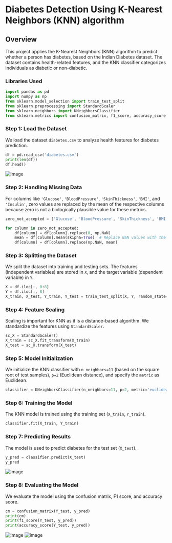 
# Diabetes Detection Using K-Nearest Neighbors (KNN) algorithm

## Overview
This project applies the K-Nearest Neighbors (KNN) algorithm to predict whether a person has diabetes, based on the Indian Diabetes dataset. The dataset contains health-related features, and the KNN classifier categorizes individuals as diabetic or non-diabetic.

### Libraries Used
```python
import pandas as pd
import numpy as np
from sklearn.model_selection import train_test_split
from sklearn.preprocessing import StandardScaler 
from sklearn.neighbors import KNeighborsClassifier
from sklearn.metrics import confusion_matrix, f1_score, accuracy_score
```

### Step 1: Load the Dataset
We load the dataset `diabetes.csv` to analyze health features for diabetes prediction.

```python
df = pd.read_csv('diabetes.csv')
print(len(df))
df.head()
```
![image](https://github.com/user-attachments/assets/38a85623-4eb4-4300-98c1-361235f6d80f)
### Step 2: Handling Missing Data
For columns like `'Glucose'`, `'BloodPressure'`, `'SkinThickness'`, `'BMI'`, and `'Insulin'`, zero values are replaced by the mean of the respective columns because zero is not a biologically plausible value for these metrics.

```python
zero_not_accepted = ['Glucose', 'BloodPressure', 'SkinThickness', 'BMI', 'Insulin']

for column in zero_not_accepted:
    df[column] = df[column].replace(0, np.NaN)
    mean = df[column].mean(skipna=True)  # Replace NaN values with the mean of the column
    df[column] = df[column].replace(np.NaN, mean)
```

### Step 3: Splitting the Dataset
We split the dataset into training and testing sets. The features (independent variables) are stored in `X`, and the target variable (dependent variable) in `Y`.

```python
X = df.iloc[:, 0:8]
Y = df.iloc[:, 8]
X_train, X_test, Y_train, Y_test = train_test_split(X, Y, random_state=0, test_size=0.3)
```

### Step 4: Feature Scaling
Scaling is important for KNN as it is a distance-based algorithm. We standardize the features using `StandardScaler`.

```python
sc_X = StandardScaler()
X_train = sc_X.fit_transform(X_train)
X_test = sc_X.transform(X_test)
```

### Step 5: Model Initialization
We initialize the KNN classifier with `n_neighbors=11` (based on the square root of test samples), `p=2` (Euclidean distance), and specify the `metric` as Euclidean.

```python
classifier = KNeighborsClassifier(n_neighbors=11, p=2, metric='euclidean')
```

### Step 6: Training the Model
The KNN model is trained using the training set (`X_train`, `Y_train`).

```python
classifier.fit(X_train, Y_train)
```

### Step 7: Predicting Results
The model is used to predict diabetes for the test set (`X_test`).

```python
y_pred = classifier.predict(X_test)
y_pred
```
![image](https://github.com/user-attachments/assets/c21da3fd-d321-4068-8da1-a3766e60fb1d)
### Step 8: Evaluating the Model
We evaluate the model using the confusion matrix, F1 score, and accuracy score.

```python
cm = confusion_matrix(Y_test, y_pred)
print(cm)
print(f1_score(Y_test, y_pred))
print(accuracy_score(Y_test, y_pred))
```
![image](https://github.com/user-attachments/assets/936c0462-6173-497f-98b0-7f6ee63ce126)
![image](https://github.com/user-attachments/assets/f2002e77-d28d-4f6d-bbc0-d054c36f5281)

